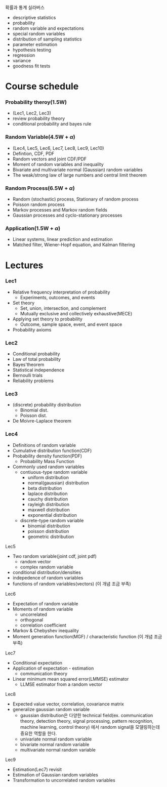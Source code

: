 확률과 통계 실라버스
- descriptive statistics
- probability
- random variable and expectations
- special random variables
- distribution of sampling statistics
- parameter estimation
- hypothesis testing
- regression
- variance
- goodness fit tests

# Course schedule
### Probability theroy(1.5W)
- (Lec1, Lec2, Lec3)
- review probability theory
- conditional probability and bayes rule

### Random Variable(4.5W + $\alpha$) 
- (Lec4, Lec5, Lec6, Lec7, Lec8, Lec9, Lec10)
- Defintion, CDF, PDF
- Random vectors and joint CDF/PDF
- Moment of random variables and inequality
- Bivariate and multivariate normal (Gaussian) random variables
- The weak/strong law of large numbers and central limit theorem

### Random Process(6.5W + $\alpha$)
- Random (stochastic) process, Stationary of random process
- Poisson random process
- Markov processes and Markov random fields
- Gaussian processes and cyclo-stationary processes

### Application(1.5W + $\alpha$)
- Linear systems, linear prediction and estimation
- Matched filter, Wiener-Hopf equation, and Kalman filtering

# Lectures
### Lec1
- Relative frequency interpretation of probability
  - Experiments, outcomes, and events
- Set theory
  - Set, union, intersection, and complement
  - Mutually exclusive and collectively exhaustive(MECE)
- Applying set theory to probability
  - Outcome, sample space, event, and event space
- Probability axioms

### Lec2
- Conditional probability
- Law of total probability
- Bayes'theorem
- Statistical independence
- Bernoulli trials
- Reliability problems

### Lec3
- (discrete) probability distribution
  - Binomial dist.
  - Poisson dist.
- De Moivre-Laplace theorem

### Lec4
- Definitions of random variable
- Cumulative distribution function(CDF)
- Probability density function(PDF)
  - Probability Mass Function
- Commonly used random variables
  - contiuous-type random variable
    - uniform distribution
    - normal(gaussian) distribution
    - beta distribution
    - laplace distribution
    - cauchy distribution
    - rayleigh distribution
    - maxwell distribution
    - exponential distribution
  - discrete-type random variable
    - binomial distribution
    - poisson distribution
    - geometric distribution

Lec5
- Two random variable(joint cdf, joint pdf)
  - random vector
  - complex random variable
- conditional distribution/densities
- indepedence of random variables
- functions of random variables(vectors) (이 개념 조금 부족)

Lec6
- Expectation of random variable
- Moments of random variable
  - uncorrelated
  - orthogonal
  - correlation coefficient
- Markov & Chebyshev inequality
- Moment generation function(MGF) / characteristic function (이 개념 조금 부족)

Lec7
- Conditional expectation
- Application of expectation - estimation
  - communication theory
- Linear minimum mean squared error(LMMSE) estimator 
  - LLMSE estimator from a random vector

Lec8
- Expected value vector, correlation, covariance matrix
- generalize gaussian random variable
  - gaussian distribution은 다양한 technical field(ex. communication theory, detection theory, signal processing, pattern recognition, machine learning, control theory) 에서 random signal을 모델링하는데 중요한 역할을 한다.
  - univariate normal random variable
  - bivariate normal random variable
  - multivariate normal random variable

Lec9
- Estimation(Lec7) revisit
- Estimation of Gaussian random variables
- Transformation to uncorrelated random variables
